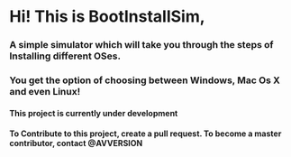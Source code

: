 # Hi! This is BootInstallSim, 
### A simple simulator which will take you through the steps of Installing different OSes.
### You get the option of choosing between Windows, Mac Os X and even Linux!


#### This project is currently under development
#### To Contribute to this project, create a pull request. To become a master contributor, contact @AVVERSION